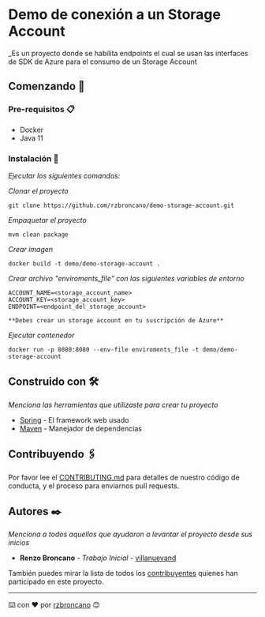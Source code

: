 # Demo de conexión a un Storage Account

_Es un proyecto donde se habilita endpoints el cual se usan las interfaces de SDK de Azure para el consumo de un Storage Account

## Comenzando 🚀
### Pre-requisitos 📋

* Docker
* Java 11


### Instalación 🔧

_Ejecutar los siguientes comandos:_

_Clonar el proyecto_

```
git clone https://github.com/rzbroncano/demo-storage-account.git
```

_Empaquetar el proyecto_

```
mvm clean package
```

_Crear imagen_

```
docker build -t demo/demo-storage-account .
```
_Crear archivo "enviroments_file" con las siguientes variables de entorno_

```
ACCOUNT_NAME=<storage_account_name>
ACCOUNT_KEY=<storage_account_key>
ENDPOINT=<endpoint_del_storage_account>

**Debes crear un storage account en tu suscripción de Azure**
```
_Ejecutar contenedor_

```
docker run -p 8080:8080 --env-file enviroments_file -t demo/demo-storage-account
```

## Construido con 🛠️

_Menciona las herramientas que utilizaste para crear tu proyecto_

* [Spring](https://spring.io/) - El framework web usado
* [Maven](https://maven.apache.org/) - Manejador de dependencias

## Contribuyendo 🖇️

Por favor lee el [CONTRIBUTING.md](https://gist.github.com/villanuevand/xxxxxx) para detalles de nuestro código de conducta, y el proceso para enviarnos pull requests.

## Autores ✒️

_Menciona a todos aquellos que ayudaron a levantar el proyecto desde sus inicios_

* **Renzo Broncano** - *Trabajo Inicial* - [villanuevand](https://github.com/rzbroncano)

También puedes mirar la lista de todos los [contribuyentes](https://github.com/your/project/contributors) quíenes han participado en este proyecto. 


---
⌨️ con ❤️ por [rzbroncano](https://github.com/rzbroncano) 😊
